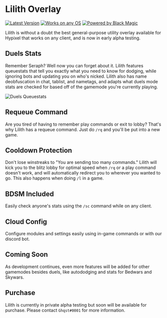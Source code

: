 # Lilith Overlay
[![Latest Version](https://img.shields.io/github/v/release/GhqstMC/LilithReleases?color=6F0B4F&labelColor=24020F&include_prereleases&style=for-the-badge)](https://github.com/GhqstMC/LilithReleases/releases)
[![Works on any OS](https://img.shields.io/badge/Works%20on-Windows%2C%20Mac%2C%20and%20Linux-6F0B4F?style=for-the-badge&labelColor=24020F)](https://github.com/GhqstMC/LilithReleases/releases)
[![Powered by Black Magic](https://img.shields.io/badge/Powered%20By-Black%20Magic-6F0B4F?style=for-the-badge&labelColor=24020F)](https://github.com/GhqstMC/LilithReleases/releases)

Lilith is without a doubt the best general-purpose utility overlay available for Hypixel that works on any client, and is now in early alpha testing.

## Duels Stats
Remember Seraph? Well now you can forget about it. Lilith features queuestats that tell you exactly what you need to know for dodging, while ignoring bots and updating you on who's nicked.
Lilith also has name deobfuscation in chat, tablist, and nametags, and adapts what duels mode stats are checked for based off of the gamemode you're currently playing.

![Duels Queuestats](https://user-images.githubusercontent.com/38318241/117661343-3d6bee80-b16c-11eb-8b2d-3379b02e8b03.png)

## Requeue Command
Are you tired of having to remember play commands or exit to lobby? That's why Lilith has a requeue command. Just do `/rq` and you'll be put into a new game.

## Cooldown Protection
Don't lose winstreaks to "You are sending too many commands." Lilith will kick you to the blitz lobby for optimal speed when `/rq` or a play command doesn't work, and will automatically redirect you to wherever you wanted to go. This also happens when doing `/l` in a game.

## BDSM Included
Easily check anyone's stats using the `/sc` command while on any client.

## Cloud Config
Configure modules and settings easily using in-game commands or with our discord bot.

## Coming Soon
As development continues, even more features will be added for other gamemodes besides duels, like autododging and stats for Bedwars and Skywars.

## Purchase
Lilith is currently in private alpha testing but soon will be available for purchase. Please contact `Ghqst#0001` for more information.
